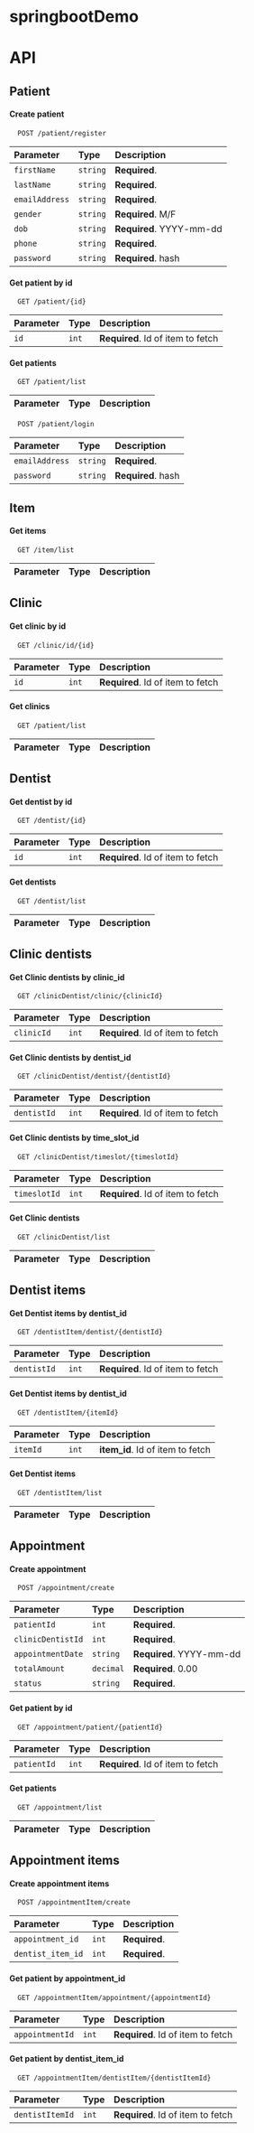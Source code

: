 # springbootDemo

# API
    
## Patient

#### Create patient

```http
  POST /patient/register
```

| Parameter | Type     | Description                |
| :-------- | :------- | :------------------------- |
| `firstName` | `string` | **Required**. |
| `lastName` | `string` | **Required**. |
| `emailAddress` | `string` | **Required**. |
| `gender` | `string` | **Required**. M/F|
| `dob` | `string` | **Required**. YYYY-mm-dd|
| `phone` | `string` | **Required**.|
| `password` | `string` | **Required**. hash|

#### Get patient by id 

```http
  GET /patient/{id}
```

| Parameter | Type     | Description                       |
| :-------- | :------- | :-------------------------------- |
| `id`      | `int` | **Required**. Id of item to fetch |


#### Get patients

```http
  GET /patient/list
```

| Parameter | Type     | Description                       |
| :-------- | :------- | :-------------------------------- |


```http
  POST /patient/login
```

| Parameter | Type     | Description                |
| :-------- | :------- | :------------------------- |
| `emailAddress` | `string` | **Required**. |
| `password` | `string` | **Required**. hash|

## Item

#### Get items

```http
  GET /item/list
```

| Parameter | Type     | Description                       |
| :-------- | :------- | :-------------------------------- |


## Clinic

#### Get clinic by id 

```http
  GET /clinic/id/{id}
```

| Parameter | Type     | Description                       |
| :-------- | :------- | :-------------------------------- |
| `id`      | `int` | **Required**. Id of item to fetch |


#### Get clinics

```http
  GET /patient/list
```

| Parameter | Type     | Description                       |
| :-------- | :------- | :-------------------------------- |


## Dentist

#### Get dentist by id 

```http
  GET /dentist/{id}
```

| Parameter | Type     | Description                       |
| :-------- | :------- | :-------------------------------- |
| `id`      | `int` | **Required**. Id of item to fetch |


#### Get dentists

```http
  GET /dentist/list
```

| Parameter | Type     | Description                       |
| :-------- | :------- | :-------------------------------- |


## Clinic dentists

#### Get Clinic dentists by clinic_id 

```http
  GET /clinicDentist/clinic/{clinicId}
```

| Parameter | Type     | Description                       |
| :-------- | :------- | :-------------------------------- |
| `clinicId`      | `int` | **Required**. Id of item to fetch |

#### Get Clinic dentists by dentist_id 

```http
  GET /clinicDentist/dentist/{dentistId}
```

| Parameter | Type     | Description                       |
| :-------- | :------- | :-------------------------------- |
| `dentistId`      | `int` | **Required**. Id of item to fetch |

#### Get Clinic dentists by time_slot_id 

```http
  GET /clinicDentist/timeslot/{timeslotId}
```

| Parameter | Type     | Description                       |
| :-------- | :------- | :-------------------------------- |
| `timeslotId`      | `int` | **Required**. Id of item to fetch |


#### Get Clinic dentists

```http
  GET /clinicDentist/list
```

| Parameter | Type     | Description                       |
| :-------- | :------- | :-------------------------------- |


## Dentist items

#### Get Dentist items by dentist_id 

```http
  GET /dentistItem/dentist/{dentistId}
```

| Parameter | Type     | Description                       |
| :-------- | :------- | :-------------------------------- |
| `dentistId`      | `int` | **Required**. Id of item to fetch |

#### Get Dentist items by dentist_id 

```http
  GET /dentistItem/{itemId}
```

| Parameter | Type     | Description                       |
| :-------- | :------- | :-------------------------------- |
| `itemId`      | `int` | **item_id**. Id of item to fetch |

#### Get Dentist items

```http
  GET /dentistItem/list
```

| Parameter | Type     | Description                       |
| :-------- | :------- | :-------------------------------- |


## Appointment

#### Create appointment

```http
  POST /appointment/create
```

| Parameter | Type     | Description                |
| :-------- | :------- | :------------------------- |
| `patientId` | `int` | **Required**. |
| `clinicDentistId` | `int` | **Required**. |
| `appointmentDate` | `string` | **Required**. YYYY-mm-dd |
| `totalAmount` | `decimal` | **Required**. 0.00|
| `status` | `string` | **Required**. |

#### Get patient by id 

```http
  GET /appointment/patient/{patientId}
```

| Parameter | Type     | Description                       |
| :-------- | :------- | :-------------------------------- |
| `patientId`      | `int` | **Required**. Id of item to fetch |


#### Get patients

```http
  GET /appointment/list
```

| Parameter | Type     | Description                       |
| :-------- | :------- | :-------------------------------- |

## Appointment items

#### Create appointment items

```http
  POST /appointmentItem/create
```

| Parameter | Type     | Description                |
| :-------- | :------- | :------------------------- |
| `appointment_id` | `int` | **Required**. |
| `dentist_item_id` | `int` | **Required**. |

#### Get patient by appointment_id 

```http
  GET /appointmentItem/appointment/{appointmentId}
```

| Parameter | Type     | Description                       |
| :-------- | :------- | :-------------------------------- |
| `appointmentId`      | `int` | **Required**. Id of item to fetch |

#### Get patient by dentist_item_id 

```http
  GET /appointmentItem/dentistItem/{dentistItemId}
```

| Parameter | Type     | Description                       |
| :-------- | :------- | :-------------------------------- |
| `dentistItemId`      | `int` | **Required**. Id of item to fetch |

